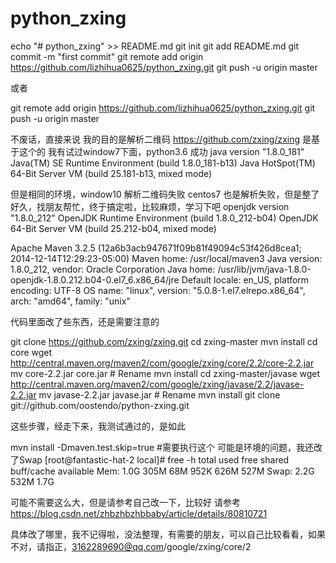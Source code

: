 # python_zxing
echo "# python_zxing" >> README.md
git init
git add README.md
git commit -m "first commit"
git remote add origin https://github.com/lizhihua0625/python_zxing.git
git push -u origin master

或者

git remote add origin https://github.com/lizhihua0625/python_zxing.git
git push -u origin master

不废话，直接来说 我的目的是解析二维码
https://github.com/zxing/zxing  是基于这个的
我有试过window7下面，python3.6 成功
java version "1.8.0_181"
Java(TM) SE Runtime Environment (build 1.8.0_181-b13)
Java HotSpot(TM) 64-Bit Server VM (build 25.181-b13, mixed mode)

但是相同的环境，window10 解析二维码失败
centos7 也是解析失败，但是整了好久，找朋友帮忙，终于搞定啦，比较麻烦，学习下吧
openjdk version "1.8.0_212"
OpenJDK Runtime Environment (build 1.8.0_212-b04)
OpenJDK 64-Bit Server VM (build 25.212-b04, mixed mode)

Apache Maven 3.2.5 (12a6b3acb947671f09b81f49094c53f426d8cea1; 2014-12-14T12:29:23-05:00)
Maven home: /usr/local/maven3
Java version: 1.8.0_212, vendor: Oracle Corporation
Java home: /usr/lib/jvm/java-1.8.0-openjdk-1.8.0.212.b04-0.el7_6.x86_64/jre
Default locale: en_US, platform encoding: UTF-8
OS name: "linux", version: "5.0.8-1.el7.elrepo.x86_64", arch: "amd64", family: "unix"

代码里面改了些东西，还是需要注意的

git clone https://github.com/zxing/zxing.git
cd zxing-master
mvn install
cd core
wget http://central.maven.org/maven2/com/google/zxing/core/2.2/core-2.2.jar
mv core-2.2.jar core.jar # Rename
mvn install
cd zxing-master/javase
wget http://central.maven.org/maven2/com/google/zxing/javase/2.2/javase-2.2.jar 
mv javase-2.2.jar javase.jar # Rename
mvn install
git clone git://github.com/oostendo/python-zxing.git

这些步骤，经走下来，我测试通过的，是如此

mvn install -Dmaven.test.skip=true   #需要执行这个
可能是环境的问题，我还改了Swap
[root@fantastic-hat-2 local]# free -h
              total        used        free      shared  buff/cache   available
Mem:           1.0G        305M         68M        952K        626M        527M
Swap:          2.2G        532M        1.7G

可能不需要这么大，但是请参考自己改一下，比较好
请参考
https://blog.csdn.net/zhbzhbzhbbaby/article/details/80810721

具体改了哪里，我不记得啦，没法整理，有需要的朋友，可以自己比较看看，如果不对，请指正，3162289690@qq.com/google/zxing/core/2




















